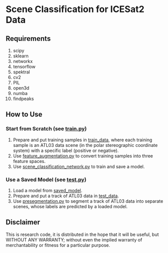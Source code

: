 # Scene Classification for ICESat2 Data
## Requirements
1. scipy
2. sklearn
3. networkx
4. tensorflow
5. spektral
6. cv2
7. PIL
8. open3d
9. numba
10. findpeaks
## How to Use
### Start from Scratch (see [train.py](https://github.com/Geo-hzr/scn_for_icesat2/blob/ee227c3052bab78a452e2bc39852928d71e9d7e4/train.py))
1. Prepare and put training samples in [train_data](https://github.com/Geo-hzr/scn_for_icesat2/tree/978083bf0dfa33463d1fb02c94136d46dbf0e4b7/train_data), where each training sample is an ATL03 data scene (in the polar stereographic coordinate system) with a specific label (positive or negative).
2. Use [feature_augmentation.py](https://github.com/Geo-hzr/scn_for_icesat2/blob/b0acfa0f9d35da797265e784f2206450e592cf8e/feature_augmentation.py) to convert training samples into three feature spaces.
3. Use [scene_classification_network.py](https://github.com/Geo-hzr/scn_for_icesat2/blob/b0acfa0f9d35da797265e784f2206450e592cf8e/scene_classification_network.py) to train and save a model.
### Use a Saved Model (see [test.py](https://github.com/Geo-hzr/scn_for_icesat2/blob/e27259ea55871109d2c8418840655981c84b9abe/test.py))
1. Load a model from [saved_model](https://github.com/Geo-hzr/scn_for_icesat2/tree/94ba76c584f326ac8921ec6d5db64ddbcd4caefb/saved_model).
2. Prepare and put a track of ATL03 data in [test_data](https://github.com/Geo-hzr/scn_for_icesat2/tree/0397e3edb822745721e36bbe7f5712dc6ba9c8e7/test_data).
3. Use [presegmentation.py](https://github.com/Geo-hzr/scn_for_icesat2/blob/58a4b7bf0014d4b5a4ad2cb987d73c109a8ded9f/presegmentation.py) to segment a track of ATL03 data into separate scenes, whose labels are predicted by a loaded model.
## Disclaimer
This is research code, it is distributed in the hope that it will be useful, but WITHOUT ANY WARRANTY; without even the implied warranty of merchantability or fitness for a particular purpose.
